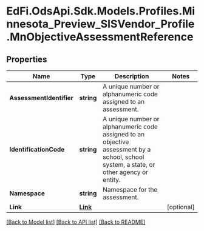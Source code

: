 # EdFi.OdsApi.Sdk.Models.Profiles.Minnesota_Preview_SISVendor_Profile.MnObjectiveAssessmentReference

## Properties

Name | Type | Description | Notes
------------ | ------------- | ------------- | -------------
**AssessmentIdentifier** | **string** | A unique number or alphanumeric code assigned to an assessment. | 
**IdentificationCode** | **string** | A unique number or alphanumeric code assigned to an objective assessment by a school, school system, a state, or other agency or entity. | 
**Namespace** | **string** | Namespace for the assessment. | 
**Link** | [**Link**](Link.md) |  | [optional] 

[[Back to Model list]](../README.md#documentation-for-models) [[Back to API list]](../README.md#documentation-for-api-endpoints) [[Back to README]](../README.md)

